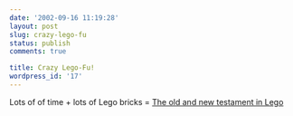 ```yaml
---
date: '2002-09-16 11:19:28'
layout: post
slug: crazy-lego-fu
status: publish
comments: true

title: Crazy Lego-Fu!
wordpress_id: '17'
---
```



Lots of of time + lots of Lego bricks =
[The old and new testament in Lego](http://www.thereverend.com/brick_testament/)

